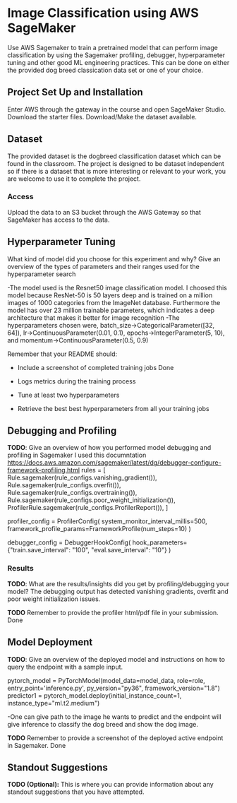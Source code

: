 # Image Classification using AWS SageMaker

Use AWS Sagemaker to train a pretrained model that can perform image classification by using the Sagemaker profiling, debugger, hyperparameter tuning and other good ML engineering practices. This can be done on either the provided dog breed classication data set or one of your choice.

## Project Set Up and Installation
Enter AWS through the gateway in the course and open SageMaker Studio. 
Download the starter files.
Download/Make the dataset available. 

## Dataset
The provided dataset is the dogbreed classification dataset which can be found in the classroom.
The project is designed to be dataset independent so if there is a dataset that is more interesting or relevant to your work, you are welcome to use it to complete the project.

### Access
Upload the data to an S3 bucket through the AWS Gateway so that SageMaker has access to the data. 

## Hyperparameter Tuning
What kind of model did you choose for this experiment and why? Give an overview of the types of parameters and their ranges used for the hyperparameter search

-The model used is the Resnet50 image classification model. I choosed this model because ResNet-50 is 50 layers deep and is trained on a million images of 1000 categories from the ImageNet database. Furthermore the model has over 23 million trainable parameters, which indicates a deep architecture that makes it better for image recognition
-The hyperparameters chosen were, batch_size->CategoricalParameter([32, 64]), lr->ContinuousParameter(0.01, 0.1), epochs->IntegerParameter(5, 10), and momentum->ContinuousParameter(0.5, 0.9)

Remember that your README should:
- Include a screenshot of completed training jobs
Done

- Logs metrics during the training process
- Tune at least two hyperparameters
- Retrieve the best best hyperparameters from all your training jobs

## Debugging and Profiling
**TODO**: Give an overview of how you performed model debugging and profiling in Sagemaker
I used this documntation https://docs.aws.amazon.com/sagemaker/latest/dg/debugger-configure-framework-profiling.html
rules = [
    Rule.sagemaker(rule_configs.vanishing_gradient()),
    Rule.sagemaker(rule_configs.overfit()),
    Rule.sagemaker(rule_configs.overtraining()),
    Rule.sagemaker(rule_configs.poor_weight_initialization()),
    ProfilerRule.sagemaker(rule_configs.ProfilerReport()),
]

profiler_config = ProfilerConfig(
    system_monitor_interval_millis=500, framework_profile_params=FrameworkProfile(num_steps=10)
)

debugger_config = DebuggerHookConfig(
    hook_parameters={"train.save_interval": "100", "eval.save_interval": "10"}
)

### Results
**TODO**: What are the results/insights did you get by profiling/debugging your model?
The debugging output has detected vanishing gradients, overfit and poor weight initialization issues.

**TODO** Remember to provide the profiler html/pdf file in your submission.
Done


## Model Deployment
**TODO**: Give an overview of the deployed model and instructions on how to query the endpoint with a sample input.

pytorch_model = PyTorchModel(model_data=model_data, role=role, entry_point='inference.py', py_version="py36", framework_version="1.8")
predictor1 = pytorch_model.deploy(initial_instance_count=1, instance_type="ml.t2.medium")

-One can give path to the image he wants to predict and the endpoint will give inference to classify the dog breed and show the dog image.


**TODO** Remember to provide a screenshot of the deployed active endpoint in Sagemaker.
Done

## Standout Suggestions
**TODO (Optional):** This is where you can provide information about any standout suggestions that you have attempted.
